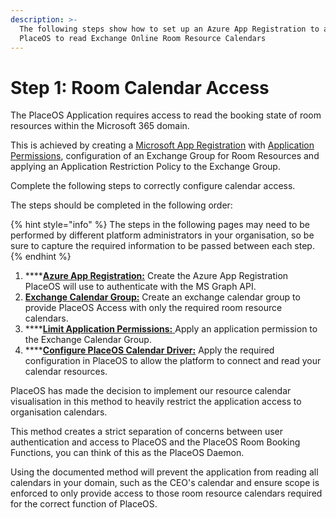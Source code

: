 ```yaml
---
description: >-
  The following steps show how to set up an Azure App Registration to allow 
  PlaceOS to read Exchange Online Room Resource Calendars
---
```


# Step 1: Room Calendar Access

The PlaceOS Application requires access to read the booking state of room resources within the Microsoft 365 domain.&#x20;

This is achieved by creating a [Microsoft App Registration](https://docs.microsoft.com/en-us/azure/active-directory/develop/quickstart-register-app) with [Application Permissions](https://learn.microsoft.com/en-us/graph/auth/auth-concepts#access-scenarios), configuration of an Exchange Group for Room Resources and applying an Application Restriction Policy to the Exchange Group.

Complete the following steps to correctly configure calendar access.&#x20;

The steps should be completed in the following order:

{% hint style="info" %}
The steps in the following pages may need to be performed by different platform administrators in your organisation, so be sure to capture the required information to be passed between each step.
{% endhint %}

1. ****[**Azure App Registration:**](azure-app-registration.md) Create the Azure App Registration PlaceOS will use to authenticate with the MS Graph API.
2. [**Exchange Calendar Group:**](exchange-calendar-group.md) Create an exchange calendar group to provide PlaceOS Access with only the required room resource calendars.
3. ****[**Limit Application Permissions:** ](limit-application-permissions.md)Apply an application permission to the Exchange Calendar Group.
4. ****[**Configure PlaceOS Calendar Driver:**](configure-placeos-calendar-driver.md) Apply the required configuration in PlaceOS to allow the platform to connect and read your calendar resources.

PlaceOS has made the decision to implement our resource calendar visualisation in this method to heavily restrict the application access to organisation calendars.&#x20;

This method creates a strict separation of concerns between user authentication and access to PlaceOS and the PlaceOS Room Booking Functions, you can think of this as the PlaceOS Daemon.

Using the documented method will prevent the application from reading all calendars in your domain, such as the CEO's calendar and ensure scope is enforced to only provide access to those room resource calendars required for the correct function of PlaceOS.
